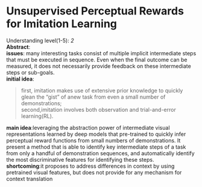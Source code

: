 Unsupervised Perceptual Rewards for Imitation Learning
===
Understanding level(1-5): *2*  
**Abstract**:   
    **issues**:
    many interesting tasks consist of multiple implicit intermediate steps that must be executed in sequence. Even when the final outcome can be measured, it does not necessarily provide feedback on these intermediate steps or sub-goals.  
    **initial idea**:
>first, imitation makes use of extensive prior knowledge to quickly glean the “gist” of anew task from even a small number of demonstrations;  
second,imitation involves both observation and trial-and-error learning(RL).
  
   **main idea**:leveraging the abstraction power of intermediate visual representations learned by deep models that pre-trained to quickly infer perceptual reward functions from small numbers of demonstrations. It present a method that is able to identify key intermediate steps of a task from
only a handful of demonstration sequences, and automatically identify the most discriminative features for identifying these steps.  
    **shortcoming**:it proposes to address differences in context by using pretrained visual features, but does not provide for
any mechanism for context translation
